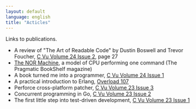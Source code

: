 ```yaml
---
layout: default
language: english
title: "Acticles"
---
```


Links to publications.

* A review of "The Art of Readable Code" by Dustin Boswell and Trevor Foucher, [C Vu Volume 24 Issue 2][], page 27
* [The NOR Machine][], a model of CPU performing one command (The Pragmatic BookShelf magazine)
* A book turned me into a programmer, [C Vu Volume 24 Issue 1][]
* A practical introduction to Erlang, [Overload 107][]
* Perforce cross-platform patcher, [C Vu Volume 23 Issue 3][]
* Concurrent programming in Go, [C Vu Volume 23 Issue 2][]
* The first little step into test-driven development, [C Vu Volume 23 Issue 1][]

[C Vu Volume 24 Issue 2]: http://accu.org/var/uploads/journals/cvu242.pdf
[The NOR Machine]: http://pragprog.com/magazines/2012-03/the-nor-machine
[C Vu Volume 24 Issue 1]: http://accu.org/var/uploads/journals/cvu241.pdf
[Overload 107]: http://accu.org/var/uploads/journals/overload107.pdf
[C Vu Volume 23 Issue 3]: http://accu.org/var/uploads/journals/cvu233.pdf
[C Vu Volume 23 Issue 2]: http://accu.org/var/uploads/journals/CVu23-2_with_cover.pdf
[C Vu Volume 23 Issue 1]: http://accu.org/var/uploads/journals/cvu231.pdf
